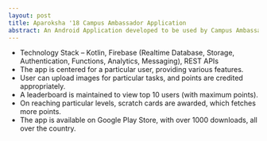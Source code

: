 ```yaml
---
layout: post
title: Aparoksha '18 Campus Ambassador Application
abstract: An Android Application developed to be used by Campus Ambassadors of the annual technical fest of the institute
---
```

- Technology Stack – Kotlin, Firebase (Realtime Database, Storage, Authentication, Functions, Analytics, Messaging), REST APIs
- The app is centered for a particular user, providing various features.
- User can upload images for particular tasks, and points are credited appropriately.
- A leaderboard is maintained to view top 10 users (with maximum points).
- On reaching particular levels, scratch cards are awarded, which fetches more points.
- The app is available on Google Play Store, with over 1000 downloads, all over the country.
